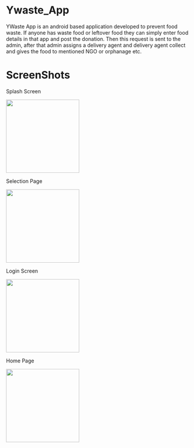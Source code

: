 # Ywaste_App
YWaste App is an android based application developed to prevent food waste. If anyone has waste food or leftover food they can simply enter food details in that app and post the donation. Then this request is sent to the admin, after that admin assigns a delivery agent and delivery agent collect and gives the food to mentioned NGO or orphanage etc.

# ScreenShots

Splash Screen

<img src="https://user-images.githubusercontent.com/84012033/173558676-005f6891-12a6-4395-beb2-d68870c4e376.jpg" width=200>

Selection Page

<img src="https://user-images.githubusercontent.com/84012033/173559158-9c3cca90-9cce-4c4f-8025-18dfee192cfe.jpg" width=200>

Login Screen

<img src="https://user-images.githubusercontent.com/84012033/173564060-ede24145-5f84-47c4-bac9-765f6098e91e.jpg" width=200>

Home Page

<img src="https://user-images.githubusercontent.com/84012033/173564382-8fe36291-c05b-4dc4-92b7-3588f7808f54.jpg" width=200>
